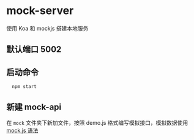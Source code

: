 # mock-server
使用 Koa 和 mockjs 搭建本地服务

## 默认端口 5002 

## 启动命令
```
  npm start
```

## 新建 mock-api
在 `mock` 文件夹下新加文件，按照 demo.js 格式编写模拟接口，模拟数据使用 [mock.js 语法](https://mr-welson.github.io/2018/11/09/2018-11-09-Mock.JS/)
